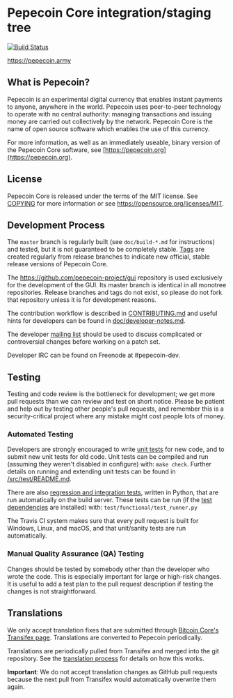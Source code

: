 Pepecoin Core integration/staging tree
=====================================

[![Build Status](https://travis-ci.org/pepecoin-project/pepecoin.svg?branch=master)](https://travis-ci.org/pepecoin-project/pepecoin)

https://pepecoin.army

What is Pepecoin?
----------------

Pepecoin is an experimental digital currency that enables instant payments to
anyone, anywhere in the world. Pepecoin uses peer-to-peer technology to operate
with no central authority: managing transactions and issuing money are carried
out collectively by the network. Pepecoin Core is the name of open source
software which enables the use of this currency.

For more information, as well as an immediately useable, binary version of
the Pepecoin Core software, see [https://pepecoin.org](https://pepecoin.org).

License
-------

Pepecoin Core is released under the terms of the MIT license. See [COPYING](COPYING) for more
information or see https://opensource.org/licenses/MIT.

Development Process
-------------------

The `master` branch is regularly built (see `doc/build-*.md` for instructions) and tested, but it is not guaranteed to be
completely stable. [Tags](https://github.com/pepecoin-project/pepecoin/tags) are created
regularly from release branches to indicate new official, stable release versions of Pepecoin Core.

The https://github.com/pepecoin-project/gui repository is used exclusively for the
development of the GUI. Its master branch is identical in all monotree
repositories. Release branches and tags do not exist, so please do not fork
that repository unless it is for development reasons.

The contribution workflow is described in [CONTRIBUTING.md](CONTRIBUTING.md)
and useful hints for developers can be found in [doc/developer-notes.md](doc/developer-notes.md).

The developer [mailing list](https://groups.google.com/forum/#!forum/pepecoin-dev)
should be used to discuss complicated or controversial changes before working
on a patch set.

Developer IRC can be found on Freenode at #pepecoin-dev.

Testing
-------

Testing and code review is the bottleneck for development; we get more pull
requests than we can review and test on short notice. Please be patient and help out by testing
other people's pull requests, and remember this is a security-critical project where any mistake might cost people
lots of money.

### Automated Testing

Developers are strongly encouraged to write [unit tests](src/test/README.md) for new code, and to
submit new unit tests for old code. Unit tests can be compiled and run
(assuming they weren't disabled in configure) with: `make check`. Further details on running
and extending unit tests can be found in [/src/test/README.md](/src/test/README.md).

There are also [regression and integration tests](/test), written
in Python, that are run automatically on the build server.
These tests can be run (if the [test dependencies](/test) are installed) with: `test/functional/test_runner.py`

The Travis CI system makes sure that every pull request is built for Windows, Linux, and macOS, and that unit/sanity tests are run automatically.

### Manual Quality Assurance (QA) Testing

Changes should be tested by somebody other than the developer who wrote the
code. This is especially important for large or high-risk changes. It is useful
to add a test plan to the pull request description if testing the changes is
not straightforward.

Translations
------------

We only accept translation fixes that are submitted through [Bitcoin Core's Transifex page](https://www.transifex.com/projects/p/bitcoin/).
Translations are converted to Pepecoin periodically.

Translations are periodically pulled from Transifex and merged into the git repository. See the
[translation process](doc/translation_process.md) for details on how this works.

**Important**: We do not accept translation changes as GitHub pull requests because the next
pull from Transifex would automatically overwrite them again.
